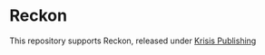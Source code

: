 # Reckon

This repository supports Reckon, released under [Krisis Publishing](http://www.krisispublishing.com/)
